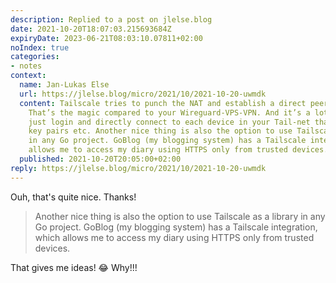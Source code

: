 ```yaml
---
description: Replied to a post on jlelse.blog
date: 2021-10-20T18:07:03.215693684Z
expiryDate: 2023-06-21T08:03:10.07811+02:00
noIndex: true
categories:
- notes
context:
  name: Jan-Lukas Else
  url: https://jlelse.blog/micro/2021/10/2021-10-20-uwmdk
  content: Tailscale tries to punch the NAT and establish a direct peer-to-peer connection.
    That’s the magic compared to your Wireguard-VPS-VPN. And it’s a lot easier to
    just login and directly connect to each device in your Tail-net than creating
    key pairs etc. Another nice thing is also the option to use Tailscale as a library
    in any Go project. GoBlog (my blogging system) has a Tailscale integration, which
    allows me to access my diary using HTTPS only from trusted devices.
  published: 2021-10-20T20:05:00+02:00
reply: https://jlelse.blog/micro/2021/10/2021-10-20-uwmdk
---
```


Ouh, that's quite nice. Thanks!

> Another nice thing is also the option to use Tailscale as a library in any Go project. GoBlog (my blogging system) has a Tailscale integration, which allows me to access my diary using HTTPS only from trusted devices.

That gives me ideas! 😂 Why!!!
